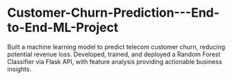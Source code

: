 # Customer-Churn-Prediction---End-to-End-ML-Project
Built a machine learning model to predict telecom customer churn, reducing potential revenue loss. Developed, trained, and deployed a Random Forest Classifier via Flask API, with feature analysis providing actionable business insights.
